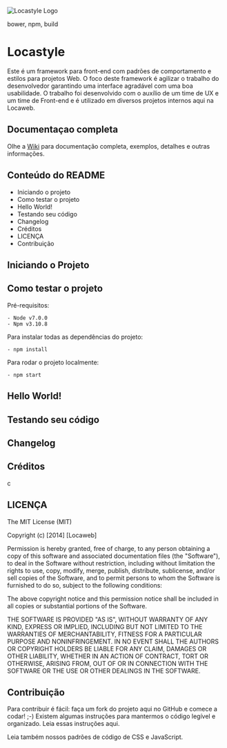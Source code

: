 ![Locastyle Logo]("https://gartic.com.br/imgs/mural/th/thiagoh87/1235109800.png")

bower, npm, build

# Locastyle

Este é um framework para front-end com padrões de comportamento e estilos para projetos Web.
O foco deste framework é agilizar o trabalho do desenvolvedor garantindo uma interface agradável
com uma boa usabilidade. O trabalho foi desenvolvido com o auxílio de um time de UX e um time de Front-end
e é utilizado em diversos projetos internos aqui na Locaweb.

## Documentaçao completa

Olhe a [Wiki](#) para documentação completa, exemplos, detalhes e outras informações.

## Conteúdo do README

- Iniciando o projeto
- Como testar o projeto
- Hello World!
- Testando seu código
- Changelog
- Créditos
- LICENÇA
- Contribuição

## Iniciando o Projeto


## Como testar o projeto

Pré-requisitos:

    - Node v7.0.0
    - Npm v3.10.8

Para instalar todas as dependências do projeto:

    - npm install

Para rodar o projeto localmente:

    - npm start

## Hello World!

## Testando seu código

## Changelog

## Créditos

c

## LICENÇA

The MIT License (MIT)

Copyright (c) [2014] [Locaweb]

Permission is hereby granted, free of charge, to any person obtaining a copy
of this software and associated documentation files (the "Software"), to deal
in the Software without restriction, including without limitation the rights
to use, copy, modify, merge, publish, distribute, sublicense, and/or sell
copies of the Software, and to permit persons to whom the Software is
furnished to do so, subject to the following conditions:

The above copyright notice and this permission notice shall be included in all
copies or substantial portions of the Software.

THE SOFTWARE IS PROVIDED "AS IS", WITHOUT WARRANTY OF ANY KIND, EXPRESS OR
IMPLIED, INCLUDING BUT NOT LIMITED TO THE WARRANTIES OF MERCHANTABILITY,
FITNESS FOR A PARTICULAR PURPOSE AND NONINFRINGEMENT. IN NO EVENT SHALL THE
AUTHORS OR COPYRIGHT HOLDERS BE LIABLE FOR ANY CLAIM, DAMAGES OR OTHER
LIABILITY, WHETHER IN AN ACTION OF CONTRACT, TORT OR OTHERWISE, ARISING FROM,
OUT OF OR IN CONNECTION WITH THE SOFTWARE OR THE USE OR OTHER DEALINGS IN THE
SOFTWARE.

## Contribuição

Para contribuir é fácil: faça um fork do projeto aqui no GitHub e comece a codar! ;-) Existem algumas instruções para mantermos o código legível e organizado. Leia essas instruções aqui.

Leia também nossos padrões de código de CSS e JavaScript.
